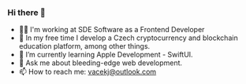 ### Hi there 👋

- 💪🏻 I'm working at SDE Software as a Frontend Developer
- 🔭 In my free time I develop a Czech cryptocurrency and blockchain education platform, among other things.
- 🌱 I’m currently learning Apple Development - SwiftUI.
- 💬 Ask me about bleeding-edge web development.
- 📫 How to reach me: vacekj@outlook.com
